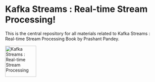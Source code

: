 # Kafka Streams : Real-time Stream Processing!
This is the central repository for all materials related to Kafka Streams : Real-time Stream Processing Book by Prashant Pandey. 

<a href="https://www.learningjournal.guru/ebook/kafka-streams-real-time-stream-processing/">
<img src="https://www.learningjournal.guru/_resources/img/jpg-7x/kafka-streams-real-time-stream-processing.jpg" alt="Kafka Streams : Real-time Stream Processing" style="width:100" align="middle">
</a>
